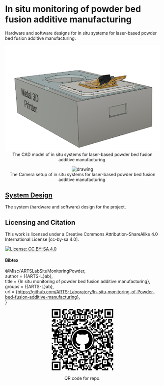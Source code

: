 # In situ monitoring of powder bed fusion additive manufacturing
Hardware and software designs for in situ systems for laser-based powder bed fusion additive manufacturing.


<p align="center">
<img src="media/cad.png" alt="drawing" width="700"/> <br> 
The CAD model of in situ systems for laser-based powder bed fusion additive manufacturing. 
</p>
<p align="center">
</p>

<p align="center">
<img src="media/setup.jpg" alt="drawing" width="700"/> <br> 
The Camera setup of in situ systems for laser-based powder bed fusion additive manufacturing.  
</p>
<p align="center">
</p>


## [System Design](system_design)
The system (hardware and software) design for the project.



## Licensing and Citation

This work is licensed under a Creative Commons Attribution-ShareAlike 4.0 International License [cc-by-sa 4.0].

[![License: CC BY-SA 4.0](https://img.shields.io/badge/License-CC_BY--SA_4.0-lightgrey.svg)](https://creativecommons.org/licenses/by-sa/4.0/)

#### Bibtex

@Misc{ARTSLabSituMonitoringPowder,  
  author = {{ARTS-L}ab},  
  title  = {In situ monitoring of powder bed fusion additive manufacturing},  
  groups = {{ARTS-L}ab},  
  url    = {https://github.com/ARTS-Laboratory/In-situ-monitoring-of-Powder-bed-fusion-additive-manufacturing},  
}  

<p align="center">
<img src="media/QR.png" alt="drawing" width="200"/>
</p>
<p align="center">
QR code for repo.
</p>
